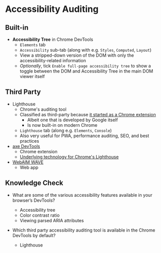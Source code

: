 # Accessibility Auditing

## Built-in

- **Accessibility Tree** in Chrome DevTools
  - `Elements` tab
  - `Accessibility` sub-tab (along with e.g. `Styles`, `Computed`, `Layout`)
  - View a stripped-down version of the DOM with only the accessibility-related information
  - _Optionally_, tick `Enable full-page accessibility tree` to show a toggle between the DOM and Accessibility Tree in the main DOM viewer itself

## Third Party

- Lighthouse
  - Chrome's auditing tool
  - Classified as third-party because [it started as a Chrome extension](https://github.com/GoogleChrome/lighthouse#using-the-chrome-extension)
    - Albeit one that is developed by Google itself
    - Is now built-in on modern Chrome
  - `Lighthouse` tab (along e.g. `Elements`, `Console`)
  - Also very useful for PWA, performance auditing, SEO, and best practices
- [axe DevTools](https://chrome.google.com/webstore/detail/axe-devtools-web-accessib/lhdoppojpmngadmnindnejefpokejbdd)
  - Chrome extension
  - [Underlying technology for Chrome's Lighthouse](https://developer.chrome.com/docs/devtools/accessibility/reference/#axe)
- [WebAIM WAVE](https://wave.webaim.org/)
  - Web app

## Knowledge Check

- What are some of the various accessibility features available in your browser’s DevTools?

  - Accessibility tree
  - Color contrast ratio
  - Viewing parsed ARIA attributes

- Which third party accessibility auditing tool is available in the Chrome DevTools by default?

  - Lighthouse
